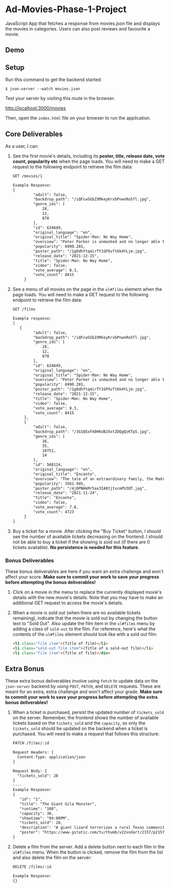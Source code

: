 # Ad-Movies-Phase-1-Project

JavaScript App that fetches a response from movies.json file and displays the movies in categories. Users can also post reviews and favourite a movie.

## Demo



## Setup

Run this command to get the backend started:

```console
$ json-server --watch movies.json
```

Test your server by visiting this route in the browser:

[http://localhost:3000/movies](http://localhost:3000/movies)

Then, open the `index.html` file on your browser to run the application.


## Core Deliverables

As a user, I can:

1. See the first movie's details, including its **poster, title, release date,
   vote count, popularity etc** when the page loads. You will need to make a GET
   request to the following endpoint to retrieve the film data:

   ```txt
   GET /movies/1

   Example Response:
   {
			"adult": false,
			"backdrop_path": "/iQFcwSGbZXMkeyKrxbPnwnRo5fl.jpg",
			"genre_ids": [
				28,
				12,
				878
			],
			"id": 634649,
			"original_language": "en",
			"original_title": "Spider-Man: No Way Home",
			"overview": "Peter Parker is unmasked and no longer able to separate his normal life from the high-stakes of being a super-hero. When he asks for help from Doctor Strange the stakes become even more dangerous, forcing him to discover what it truly means to be Spider-Man.",
			"popularity": 6990.201,
			"poster_path": "/1g0dhYtq4irTY1GPXvft6k4YLjm.jpg",
			"release_date": "2021-12-15",
			"title": "Spider-Man: No Way Home",
			"video": false,
			"vote_average": 8.3,
			"vote_count": 8415
		}
   ```

2. See a menu of all movies on  the page in the `ul#films`
   element when the page loads. You
   will need to make a GET request to the following endpoint to retrieve the
   film data:

   ```txt
   GET /films

   Example response:
   [
      {
			"adult": false,
			"backdrop_path": "/iQFcwSGbZXMkeyKrxbPnwnRo5fl.jpg",
			"genre_ids": [
				28,
				12,
				878
			],
			"id": 634649,
			"original_language": "en",
			"original_title": "Spider-Man: No Way Home",
			"overview": "Peter Parker is unmasked and no longer able to separate his normal life from the high-stakes of being a super-hero. When he asks for help from Doctor Strange the stakes become even more dangerous, forcing him to discover what it truly means to be Spider-Man.",
			"popularity": 6990.201,
			"poster_path": "/1g0dhYtq4irTY1GPXvft6k4YLjm.jpg",
			"release_date": "2021-12-15",
			"title": "Spider-Man: No Way Home",
			"video": false,
			"vote_average": 8.3,
			"vote_count": 8415
		},
		{
			"adult": false,
			"backdrop_path": "/3G1Q5xF40HkUBJXxt2DQgQzKTp5.jpg",
			"genre_ids": [
				16,
				35,
				10751,
				14
			],
			"id": 568124,
			"original_language": "en",
			"original_title": "Encanto",
			"overview": "The tale of an extraordinary family, the Madrigals, who live hidden in the mountains of Colombia, in a magical house, in a vibrant town, in a wondrous, charmed place called an Encanto. The magic of the Encanto has blessed every child in the family with a unique gift from super strength to the power to heal—every child except one, Mirabel. But when she discovers that the magic surrounding the Encanto is in danger, Mirabel decides that she, the only ordinary Madrigal, might just be her exceptional family's last hope.",
			"popularity": 3561.945,
			"poster_path": "/4j0PNHkMr5ax3IA8tjtxcmPU3QT.jpg",
			"release_date": "2021-11-24",
			"title": "Encanto",
			"video": false,
			"vote_average": 7.8,
			"vote_count": 4723
		}
   ]
   ```

3. Buy a ticket for a movie. After clicking the "Buy Ticket" button, I should
   see the number of available tickets decreasing on the frontend. I should not
   be able to buy a ticket if the showing is sold out (if there are 0 tickets
   available). **No persistence is needed for this feature**.

### Bonus Deliverables

These bonus deliverables are here if you want an extra challenge and won't
affect your score. **Make sure to commit your work to save your progress before
attempting the bonus deliverables!**

1. Click on a movie in the menu to replace the currently displayed movie's
   details with the new movie's details. Note that you may have to make an
   additional GET request to access the movie's details.

2. When a movie is sold out (when there are no available tickets remaining),
   indicate that the movie is sold out by changing the button text to "Sold
   Out". Also update the film item in the `ul#films` menu by adding a class of
   `sold-out` to the film. For reference, here's what the contents of the
   `ul#films` element should look like with a sold out film:

   ```html
   <li class="film item">(Title of film)</li>
   <li class="sold-out film item">(Title of a sold-out film)</li>
   <li class="film item">(Title of film)</div>
   ```

## Extra Bonus

These extra bonus deliverables involve using `fetch` to update data on the
`json-server` backend by using `POST`, `PATCH`, and `DELETE` requests. These are
meant for an extra, extra challenge and won't affect your grade. **Make sure to
commit your work to save your progress before attempting the extra bonus
deliverables!**

1. When a ticket is purchased, persist the updated number of `tickets_sold` on
   the server. Remember, the frontend shows the number of available tickets
   based on the `tickets_sold` and the `capacity`, so only the `tickets_sold`
   should be updated on the backend when a ticket is purchased. You will need to
   make a request that follows this structure:

   ```txt
   PATCH /films/:id

   Request Headers: {
     Content-Type: application/json
   }

   Request Body: {
     "tickets_sold": 28
   }
   ----
   Example Response:
   {
      "id": "1",
      "title": "The Giant Gila Monster",
      "runtime": "108",
      "capacity": 30,
      "showtime": "04:00PM",
      "tickets_sold": 28,
      "description": "A giant lizard terrorizes a rural Texas community and a heroic teenager attempts to destroy the creature.",
      "poster": "https://www.gstatic.com/tv/thumb/v22vodart/2157/p2157_v_v8_ab.jpg"
   }
   ```

2. Delete a film from the server. Add a delete button next to each film in the
   `ul#films` menu. When the button is clicked, remove the film from the list
   and also delete the film on the server:

   ```txt
   DELETE /films/:id

   Example Response:
   {}
   ```
